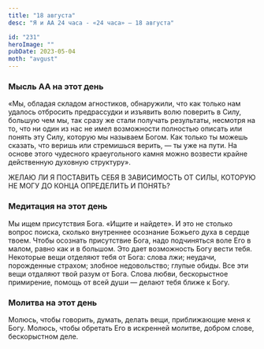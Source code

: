 ```yaml
---
title: "18 августа"
desc: "Я и АА 24 часа - «24 часа» — 18 августа"

id: "231"
heroImage: ""
pubDate: 2023-05-04
moth: "avgust"
---
```


### Мысль АА на этот день

«Мы, обладая складом агностиков, обнаружили, что как только нам удалось
отбросить предрассудки и изъявить волю поверить в Силу, большую чем мы, так
сразу же стали получать результаты, несмотря на то, что ни один из нас не имел
возможности полностью описать или понять эту Силу, которую мы называем Богом.
Как только ты можешь сказать, что веришь или стремишься верить, — ты уже на
пути. На основе этого чудесного краеугольного камня можно возвести крайне
действенную духовную структуру».

ЖЕЛАЮ ЛИ Я ПОСТАВИТЬ СЕБЯ В ЗАВИСИМОСТЬ ОТ СИЛЫ, КОТОРУЮ НЕ МОГУ ДО КОНЦА
ОПРЕДЕЛИТЬ И ПОНЯТЬ?

### Медитация на этот день

Мы ищем присутствия Бога. «Ищите и найдете». И это не столько вопрос поиска,
сколько внутреннее осознание Божьего духа в сердце твоем. Чтобы осознать
присутствие Бога, надо подчиняться воле Его в малом, равно как и в большом.
Это дает возможность Богу вести тебя. Некоторые вещи отделяют тебя от Бога:
слова лжи; неудачи, порожденные страхом; злобное недовольство; глупые обиды.
Все эти вещи отдаляют твой разум от Бога. Слова любви, бескорыстное
примирение, помощь от всей души — делают тебя ближе к Богу.

### Молитва на этот день

Молюсь, чтобы говорить, думать, делать вещи, приближающие меня к Богу. Молюсь,
чтобы обретать Его в искренней молитве, добром слове, бескорыстном деле.
